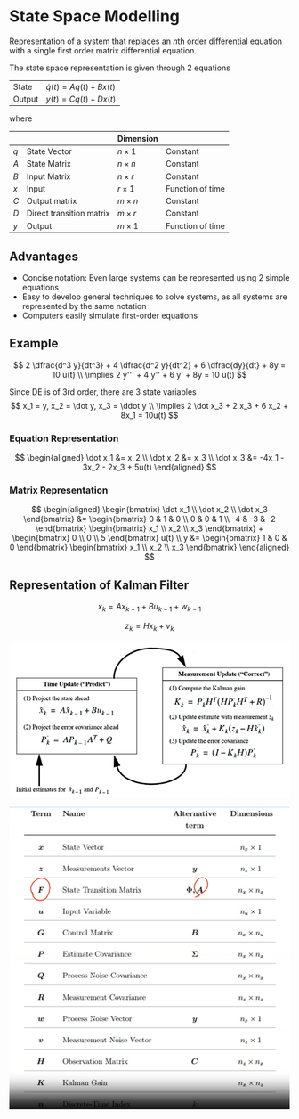 # State Space Modelling

Representation of a system that replaces an $n$th order differential equation with a single first order matrix differential equation.

The state space representation is given through 2 equations

|        |                             |
| ------ | --------------------------- |
| State  | $\dot q(t) = Aq(t) + Bx(t)$ |
| Output | $y(t) = Cq(t) + Dx(t)$      |

where

|      |                          | Dimension    |                  |
| ---- | ------------------------ | ------------ | ---------------- |
| $q$  | State Vector             | $n \times 1$ | Constant         |
| $A$  | State Matrix             | $n \times n$ | Constant         |
| $B$  | Input Matrix             | $n \times r$ | Constant         |
| $x$  | Input                    | $r \times 1$ | Function of time |
| $C$  | Output matrix            | $m \times n$ | Constant         |
| $D$  | Direct transition matrix | $m \times r$ | Constant         |
| $y$  | Output                   | $m \times 1$ | Function of time |

## Advantages

- Concise notation: Even large systems can be represented using 2 simple equations
- Easy to develop general techniques to solve systems, as all systems are represented by the same notation
- Computers easily simulate first-order equations

## Example

$$
2 \dfrac{d^3 y}{dt^3} + 4 \dfrac{d^2 y}{dt^2} + 6 \dfrac{dy}{dt} + 8y = 10 u(t) \\
\implies 2 y''' + 4 y'' + 6 y' + 8y = 10 u(t)
$$

Since DE is of 3rd order, there are 3 state variables
$$
x_1 = y, x_2 = \dot y, x_3 = \ddot y
\\
\implies 2 \dot x_3 + 2 x_3 + 6 x_2 + 8x_1 = 10u(t)
$$

### Equation Representation

$$
\begin{aligned}
\dot x_1 &= x_2 \\
\dot x_2 &= x_3 \\
\dot x_3 &= -4x_1 - 3x_2 - 2x_3 + 5u(t)
\end{aligned}
$$

### Matrix Representation

$$
\begin{aligned}
\begin{bmatrix}
\dot x_1 \\
\dot x_2 \\
\dot x_3
\end{bmatrix}
&=
\begin{bmatrix}
0 & 1 & 0 \\
0 & 0 & 1 \\
-4 & -3 & -2
\end{bmatrix}
\begin{bmatrix}
x_1 \\
x_2 \\
x_3
\end{bmatrix}
+
\begin{bmatrix}
0 \\
0 \\
5
\end{bmatrix} u(t) \\
y &=
\begin{bmatrix}
1 & 0 & 0
\end{bmatrix}
\begin{bmatrix}
x_1 \\
x_2 \\
x_3
\end{bmatrix}
\end{aligned}
$$

## Representation of Kalman Filter

$$
x_k = A x_{k-1} + B u_{k-1} + w_{k-1}
$$

$$
z_k = H x_k + v_k
$$

![image-20240212193715764](./assets/image-20240212193715764.png)

![image-20240212194243408](./assets/image-20240212194243408.png)


